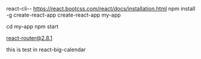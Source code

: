 
react-cli--  https://react.bootcss.com/react/docs/installation.html
npm install -g create-react-app
create-react-app my-app

cd my-app
npm start

react-router@2.8.1

this is test in react-big-calendar
